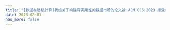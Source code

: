 ```yaml
---
title: "[数据与隐私计算]我组关于构建有实用性的数据市场的论文被 ACM CCS 2023 接受。这项工作具有鲁棒且可验证的联邦学习架构，以安全的模型评估协议为基础，以消除恶意模型更新，以及确保公平数据交易的零知识证明系统。"
date: 2023-08-01
has_more: false
---
```

